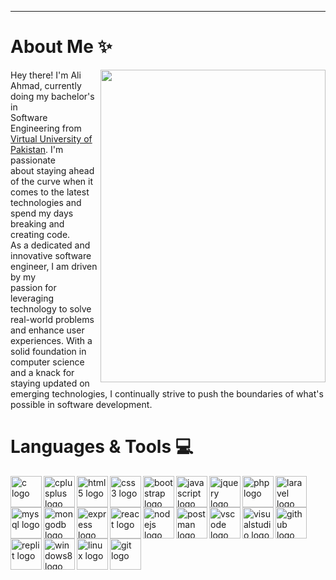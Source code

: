 ***
# About Me ✨
<img align="right" src="https://cdn.discordapp.com/attachments/1205840022029209630/1205911966061830244/Github_Gif_-_Made_with_Clipchamp_1.gif?ex=65da1809&is=65c7a309&hm=266f7981524c0f09fa07c265279ee659426af8fcd8bee56dca64df378f3bd6fd&" width="360" height="500">
<p align="left">Hey there! I'm Ali Ahmad, currently doing my bachelor's in </br> Software Engineering from <a href="https://www.vu.edu.pk/">Virtual University of Pakistan</a>. I'm passionate </br> about staying ahead of the curve when it comes to the latest </br> technologies and spend my days breaking and creating code. <br>
As a dedicated and innovative software engineer, I am driven by my </br> passion for leveraging technology to solve real-world problems and enhance user experiences. With a solid foundation in computer science and a knack for </br> staying updated on emerging technologies, I continually strive to push the boundaries of what's possible in software development.
</p>

# Languages & Tools 💻

  <img align="left" margin-bottom="4px" src="https://cdn.jsdelivr.net/gh/devicons/devicon/icons/c/c-original.svg" height="50" alt="c logo"  />
  <img align="left" width="12" />
  <img align="left" margin-bottom="4px" src="https://cdn.jsdelivr.net/gh/devicons/devicon/icons/cplusplus/cplusplus-original.svg" height="50" alt="cplusplus logo"  />
  <img align="left" width="12" />
  <img align="left" margin-bottom="4px" src="https://cdn.jsdelivr.net/gh/devicons/devicon/icons/html5/html5-original.svg" height="50" alt="html5 logo"  />
  <img align="left" width="12" />
  <img align="left" margin-bottom="4px" src="https://cdn.jsdelivr.net/gh/devicons/devicon/icons/css3/css3-original.svg" height="50" alt="css3 logo"  />
  <img align="left" width="12" />
  <img align="left" margin-bottom="4px" src="https://cdn.jsdelivr.net/gh/devicons/devicon/icons/bootstrap/bootstrap-original.svg" height="50" alt="bootstrap logo"  />
  <img align="left" width="12" />
  <img align="left" margin-bottom="4px" src="https://cdn.jsdelivr.net/gh/devicons/devicon/icons/javascript/javascript-original.svg" height="50" alt="javascript logo"  />
  <img align="left" width="12" />


  <img align="left" margin-bottom="4px" src="https://cdn.jsdelivr.net/gh/devicons/devicon/icons/jquery/jquery-original.svg" height="50" alt="jquery logo"  />
  <img align="left" width="12" />
  <img align="left" margin-bottom="4px" src="https://cdn.jsdelivr.net/gh/devicons/devicon/icons/php/php-original.svg" height="50" alt="php logo"  />
  <img align="left" width="12" />
  <img align="left" margin-bottom="4px" src="https://cdn.simpleicons.org/laravel/FF2D20" height="50" alt="laravel logo"  />
  <img align="left" width="12" />
  <img align="left" margin-bottom="4px" src="https://cdn.simpleicons.org/mysql/4479A1" height="50" alt="mysql logo"  />
  <img align="left" width="12" />
  <img align="left" margin-bottom="4px" src="https://cdn.jsdelivr.net/gh/devicons/devicon/icons/mongodb/mongodb-original.svg" height="50" alt="mongodb logo"  />
  <img align="left" width="12" />
  <img align="left" margin-bottom="4px" src="https://skillicons.dev/icons?i=express" height="50" alt="express logo"  />
  <img align="left" width="12" />

  
  <img align="left" margin-bottom="4px" src="https://cdn.jsdelivr.net/gh/devicons/devicon/icons/react/react-original.svg" height="50" alt="react logo"  />
  <img align="left" width="12" />
  <img align="left" margin-bottom="4px" src="https://skillicons.dev/icons?i=nodejs" height="50" alt="nodejs logo"  />
  <img align="left" width="12" />
  <img align="left" margin-bottom="4px" src="https://skillicons.dev/icons?i=postman" height="50" alt="postman logo"  />
  <img align="left" width="12" />
  <img align="left" margin-bottom="4px" src="https://cdn.jsdelivr.net/gh/devicons/devicon/icons/vscode/vscode-original.svg" height="50" alt="vscode logo"  />
  <img align="left" width="12" />
  <img align="left" margin-bottom="4px" src="https://cdn.jsdelivr.net/gh/devicons/devicon/icons/visualstudio/visualstudio-plain.svg" height="50" alt="visualstudio logo"  />
  <img align="left" width="12" />
  <img align="left" margin-bottom="4px" src="https://skillicons.dev/icons?i=github" height="50" alt="github logo"  />
  <img align="left" width="12" />

  
  <img align="left" margin-bottom="4px" src="https://cdn.simpleicons.org/replit/F26207" height="50" alt="replit logo"  />
  <img align="left" width="12" />
  <img align="left" margin-bottom="4px" src="https://cdn.jsdelivr.net/gh/devicons/devicon/icons/windows8/windows8-original.svg" height="50" alt="windows8 logo"  />
  <img align="left" width="12" />
  <img align="left" margin-bottom="4px" src="https://cdn.jsdelivr.net/gh/devicons/devicon/icons/linux/linux-original.svg" height="50" alt="linux logo"  />
  <img align="left" width="12" />
  <img align="left" margin-bottom="4px" src="https://cdn.simpleicons.org/git/F05032" height="50" alt="git logo"  />
